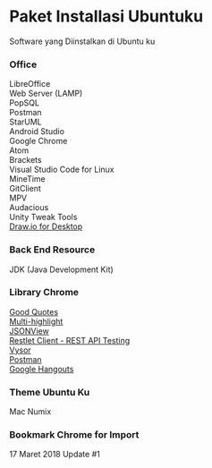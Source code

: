 # Paket Installasi Ubuntuku
Software yang Diinstalkan di Ubuntu ku<br>

### Office
LibreOffice<br>
Web Server (LAMP)<br>
PopSQL<br>
Postman<br>
StarUML<br>
Android Studio<br>
Google Chrome<br>
Atom<br>
Brackets<br>
Visual Studio Code for Linux<br>
MineTime<br>
GitClient<br>
MPV<br>
Audacious<br>
Unity Tweak Tools<br>
<a href="https://chrome.google.com/webstore/detail/drawio-desktop/pebppomjfocnoigkeepgbmcifnnlndla?hl=en-GB">Draw.io for Desktop</a><br>

### Back End Resource
JDK (Java Development Kit)<br>

### Library Chrome
<a href="https://chrome.google.com/webstore/detail/good-quotes/acmmhpghffjojopbdcjmpadajjiopijp">Good Quotes</a><br>
<a href="https://chrome.google.com/webstore/detail/multi-highlight/pfgfgjlejbbpfmcfjhdmikihihddeeji">Multi-highlight</a><br>
<a href="https://chrome.google.com/webstore/detail/jsonview/chklaanhfefbnpoihckbnefhakgolnmc">JSONView</a><br>
<a href="https://chrome.google.com/webstore/detail/restlet-client-rest-api-t/aejoelaoggembcahagimdiliamlcdmfm">Restlet Client - REST API Testing</a><br>
<a href="https://chrome.google.com/webstore/detail/vysor/gidgenkbbabolejbgbpnhbimgjbffefm?utm_source=chrome-app-launcher-info-dialog">Vysor</a><br>
<a href="https://chrome.google.com/webstore/detail/postman/fhbjgbiflinjbdggehcddcbncdddomop?utm_source=chrome-app-launcher-info-dialog">Postman</a><br>
<a href="https://chrome.google.com/webstore/detail/google-hangouts/knipolnnllmklapflnccelgolnpehhpl?utm_source=chrome-app-launcher-info-dialog">Google Hangouts</a><br>

### Theme Ubuntu Ku
Mac
Numix

### Bookmark Chrome for Import
17 Maret 2018 Update #1
